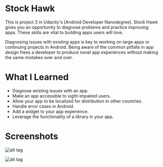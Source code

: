 # Stock Hawk

This is  project 3 in Udacity's [Android Developer Nanodegree].
Stock Hawk gives you an opportunity to diagnose problems and practice improving apps. These skills are vital to building apps users will love.

Diagnosing issues with existing apps is key to working on large apps or continuing projects in Android. Being aware of the common pitfalls in app design frees a developer to produce novel app experiences without making the same mistakes over and over.

# What I Learned
- Diagnose existing issues with an app.
- Make an app accessible to sight-impaired users.
- Allow your app to be localized for distribution in other countries.
- Handle error cases in Android.
- Add a widget to your app experience.
- Leverage the functionality of a library in your app.

# Screenshots
![alt tag](https://firebasestorage.googleapis.com/v0/b/foodbuzz-f558d.appspot.com/o/StockHawk1.png?alt=media&token=c9f40a12-d0a3-4337-8f01-c0a7c107f9e4)


![alt tag](https://firebasestorage.googleapis.com/v0/b/foodbuzz-f558d.appspot.com/o/StockHawk2.png?alt=media&token=80325fc6-9a1f-4e94-a3f0-ae63a16b801b)

